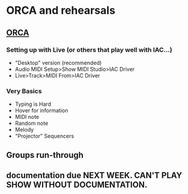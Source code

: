 # ORCA and rehearsals

## [ORCA](https://100r.co/site/orca.html#orbit)
### Setting up with Live (or others that play well with IAC...)
- "Desktop" version (recommended)
- Audio MIDI Setup>Show MIDI Studio>IAC Driver
- Live>Track>MIDI From>IAC Driver
### Very Basics
- Typing is Hard
- Hover for information
- MIDI note
- Random note
- Melody
- "Projector" Sequencers

## Groups run-through

## documentation due NEXT WEEK. CAN'T PLAY SHOW WITHOUT DOCUMENTATION.
